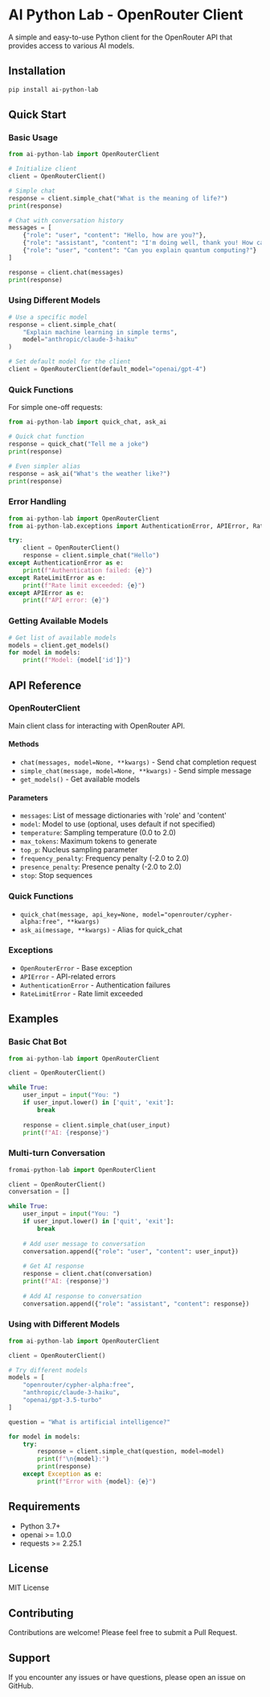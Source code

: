 # AI Python Lab - OpenRouter Client

A simple and easy-to-use Python client for the OpenRouter API that provides access to various AI models.

## Installation

```bash
pip install ai-python-lab
```

## Quick Start

### Basic Usage

```python
from ai-python-lab import OpenRouterClient

# Initialize client
client = OpenRouterClient()

# Simple chat
response = client.simple_chat("What is the meaning of life?")
print(response)

# Chat with conversation history
messages = [
    {"role": "user", "content": "Hello, how are you?"},
    {"role": "assistant", "content": "I'm doing well, thank you! How can I help you today?"},
    {"role": "user", "content": "Can you explain quantum computing?"}
]

response = client.chat(messages)
print(response)
```

### Using Different Models

```python
# Use a specific model
response = client.simple_chat(
    "Explain machine learning in simple terms",
    model="anthropic/claude-3-haiku"
)

# Set default model for the client
client = OpenRouterClient(default_model="openai/gpt-4")
```

### Quick Functions

For simple one-off requests:

```python
from ai-python-lab import quick_chat, ask_ai

# Quick chat function
response = quick_chat("Tell me a joke")
print(response)

# Even simpler alias
response = ask_ai("What's the weather like?")
print(response)
```

### Error Handling

```python
from ai-python-lab import OpenRouterClient
from ai-python-lab.exceptions import AuthenticationError, APIError, RateLimitError

try:
    client = OpenRouterClient()
    response = client.simple_chat("Hello")
except AuthenticationError as e:
    print(f"Authentication failed: {e}")
except RateLimitError as e:
    print(f"Rate limit exceeded: {e}")
except APIError as e:
    print(f"API error: {e}")
```

### Getting Available Models

```python
# Get list of available models
models = client.get_models()
for model in models:
    print(f"Model: {model['id']}")
```

## API Reference

### OpenRouterClient

Main client class for interacting with OpenRouter API.

#### Methods

- `chat(messages, model=None, **kwargs)` - Send chat completion request
- `simple_chat(message, model=None, **kwargs)` - Send simple message
- `get_models()` - Get available models

#### Parameters

- `messages`: List of message dictionaries with 'role' and 'content'
- `model`: Model to use (optional, uses default if not specified)
- `temperature`: Sampling temperature (0.0 to 2.0)
- `max_tokens`: Maximum tokens to generate
- `top_p`: Nucleus sampling parameter
- `frequency_penalty`: Frequency penalty (-2.0 to 2.0)
- `presence_penalty`: Presence penalty (-2.0 to 2.0)
- `stop`: Stop sequences

### Quick Functions

- `quick_chat(message, api_key=None, model="openrouter/cypher-alpha:free", **kwargs)`
- `ask_ai(message, **kwargs)` - Alias for quick_chat

### Exceptions

- `OpenRouterError` - Base exception
- `APIError` - API-related errors
- `AuthenticationError` - Authentication failures
- `RateLimitError` - Rate limit exceeded

## Examples

### Basic Chat Bot

```python
from ai-python-lab import OpenRouterClient

client = OpenRouterClient()

while True:
    user_input = input("You: ")
    if user_input.lower() in ['quit', 'exit']:
        break
    
    response = client.simple_chat(user_input)
    print(f"AI: {response}")
```

### Multi-turn Conversation

```python
fromai-python-lab import OpenRouterClient

client = OpenRouterClient()
conversation = []

while True:
    user_input = input("You: ")
    if user_input.lower() in ['quit', 'exit']:
        break
    
    # Add user message to conversation
    conversation.append({"role": "user", "content": user_input})
    
    # Get AI response
    response = client.chat(conversation)
    print(f"AI: {response}")
    
    # Add AI response to conversation
    conversation.append({"role": "assistant", "content": response})
```

### Using with Different Models

```python
from ai-python-lab import OpenRouterClient

client = OpenRouterClient()

# Try different models
models = [
    "openrouter/cypher-alpha:free",
    "anthropic/claude-3-haiku",
    "openai/gpt-3.5-turbo"
]

question = "What is artificial intelligence?"

for model in models:
    try:
        response = client.simple_chat(question, model=model)
        print(f"\n{model}:")
        print(response)
    except Exception as e:
        print(f"Error with {model}: {e}")
```

## Requirements

- Python 3.7+
- openai >= 1.0.0
- requests >= 2.25.1

## License

MIT License

## Contributing

Contributions are welcome! Please feel free to submit a Pull Request.

## Support

If you encounter any issues or have questions, please open an issue on GitHub.

